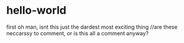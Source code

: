 # hello-world
first
oh man, isnt this just the dardest most exciting thing
//are these neccarssy to comment, or is this all a comment anyway?
